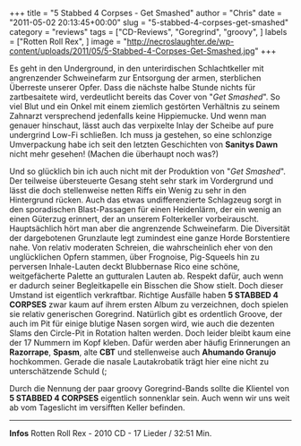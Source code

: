 +++
title = "5 Stabbed 4 Corpses - Get Smashed"
author = "Chris"
date = "2011-05-02 20:13:45+00:00"
slug = "5-stabbed-4-corpses-get-smashed"
category = "reviews"
tags = ["CD-Reviews", "Goregrind", "groovy", ]
labels = ["Rotten Roll Rex", ]
image = "http://necroslaughter.de/wp-content/uploads/2011/05/5-Stabbed-4-Corpses-Get-Smashed.jpg"
+++

Es geht in den Underground, in den unterirdischen Schlachtkeller mit angrenzender Schweinefarm zur Entsorgung der armen, sterblichen Überreste unserer Opfer. Dass die nächste halbe Stunde nichts für zartbesaitete wird, verdeutlicht bereits das Cover von "_Get Smashed_". So viel Blut und ein Onkel mit einem ziemlich gestörten Verhältnis zu seinem Zahnarzt versprechend jedenfalls keine Hippiemucke. Und wenn man genauer hinschaut, lässt auch das verpixelte Inlay der Scheibe auf pure undergrind Low-Fi schließen. Ich muss ja gestehen, so eine schlonzige Umverpackung habe ich seit den letzten Geschichten von **Sanitys Dawn** nicht mehr gesehen! (Machen die überhaupt noch was?)

Und so glücklich bin ich auch nicht mit der Produktion von "_Get Smashed_". Der teilweise übersteuerte Gesang steht sehr stark im Vordergrund und lässt die doch stellenweise netten Riffs ein Wenig zu sehr in den Hintergrund rücken. Auch das etwas undifferenzierte Schlagzeug sorgt in den sporadischen Blast-Passagen für einen Heidenlärm, der ein wenig an einen Güterzug erinnert, der an unserem Folterkeller vorbeirauscht. Hauptsächlich hört man aber die angrenzende Schweinefarm. Die Diversität der dargebotenen Grunzlaute legt zumindest eine ganze Horde Borstentiere nahe. Von relativ moderaten Schreien, die wahrscheinlich eher von den unglücklichen Opfern stammen, über Frognoise, Pig-Squeels hin zu perversen Inhale-Lauten deckt Blubbernase Rico eine schöne, weitgefächerte Palette an gutturalen Lauten ab. Respekt dafür, auch wenn er dadurch seiner Begleitkapelle ein Bisschen die Show stielt. Doch dieser Umstand ist eigentlich verkraftbar. Richtige Ausfälle haben **5 STABBED 4 CORPSES** zwar kaum auf ihrem ersten Album zu verzeichnen, doch spielen sie relativ generischen Goregrind. Natürlich gibt es ordentlich Groove, der auch im Pit für einige blutige Nasen sorgen wird, wie auch die dezenten Slams den Circle-Pit in Rotation halten werden. Doch leider bleibt kaum eine der 17 Nummern im Kopf kleben. Dafür werden aber häufig Erinnerungen an **Razorrape**, **Spasm**, alte **CBT** und stellenweise auch **Ahumando Granujo** hochkommen. Gerade die nasale Lautakrobatik trägt hier eine nicht zu unterschätzende Schuld (;

Durch die Nennung der paar groovy Goregrind-Bands sollte die Klientel von **5 STABBED 4 CORPSES** eigentlich sonnenklar sein. Auch wenn wir uns weit ab vom Tageslicht im versifften Keller befinden.





---
**Infos**
Rotten Roll Rex - 2010
CD - 17 Lieder / 32:51 Min.
